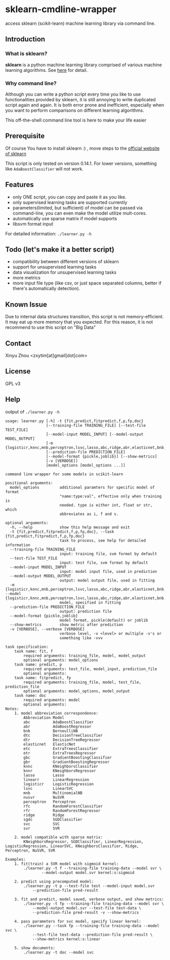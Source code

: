 sklearn-cmdline-wrapper
=======================

access sklearn (scikit-learn) machine learning library via command line.

Introduction
------------
### What is sklearn?
__sklearn__ is a python machine learning library comprised of various
machine learning algorithms. See [here](http://scikit-learn.org/stable/) for detail.

### Why command line?
Although you can write a python script every time you like to use functionalities
provided by sklearn, it is still annoying to write duplicated script again and again.
It is both error prone and inefficient, especially when you want to perform comparisons
on different learning algorithms.

This off-the-shell command line tool is here to make your life easier

Prerequisite
------------
Of course You have to install sklearn :) , move steps to the [official website of sklearn](http://scikit-learn.org/stable/)

This script is only tested on version 0.14.1.
For lower versions, something like ```AdaBoostClassifier``` will not work.


Features
--------
- only ONE script, you can copy and paste it as you like.
- only supervised learning tasks are supported currently
- parameters(limited, but sufficient) of model can be passed via command-line,
	you can even make the model utilize mult-cores.
- automatically use sparse matrix if model supports
- libsvm format input

For detailed information: ```./learner.py -h```

Todo (let's make it a better script)
------------------------------------
- compatibility between different versions of sklearn
- support for unsupervised learning tasks
- data visualization for unsupervised learning tasks
- more metrics
- more input file type (like csv, or just space separated columns,
better if there's automatically detection).

Known Issue
-----------
Due to internal data structures transition, this script is not
memory-efficient. It may eat up more memory that you expected.
For this reason, it is not recommend to use this script on "Big Data"

Contact
-------
Xinyu Zhou <zxytim[at]gmail[dot]com>

License
-------
GPL v3

Help
----
output of ```./learner.py -h```

	usage: learner.py [-h] -t {fit,predict,fitpredict,f,p,fp,doc}
					  [--training-file TRAINING_FILE] [--test-file TEST_FILE]
					  [--model-input MODEL_INPUT] [--model-output MODEL_OUTPUT]
					  [-m {logisticr,knnc,mnb,perceptron,lsvc,lasso,abc,ridge,abr,elasticnet,bnb,knnr,sgdc,etr,rfr,nusvr,gbc,dtc,linearr,svc,rfc,etc,gbr,dtr,svr}]
					  [--prediction-file PREDICTION_FILE]
					  [--model-format {pickle,joblib}] [--show-metrics]
					  [-v [VERBOSE]]
					  [model_options [model_options ...]]

	command line wrapper for some models in scikit-learn

	positional arguments:
	  model_options         additional paramters for specific model of format
							"name:type:val", effective only when training is
							needed. type is either int, float or str, which
							abbreviates as i, f and s.

	optional arguments:
	  -h, --help            show this help message and exit
	  -t {fit,predict,fitpredict,f,p,fp,doc}, --task {fit,predict,fitpredict,f,p,fp,doc}
							task to process, see help for detailed information
	  --training-file TRAINING_FILE
							input: training file, svm format by default
	  --test-file TEST_FILE
							input: test file, svm format by default
	  --model-input MODEL_INPUT
							input: model input file, used in prediction
	  --model-output MODEL_OUTPUT
							output: model output file, used in fitting
	  -m {logisticr,knnc,mnb,perceptron,lsvc,lasso,abc,ridge,abr,elasticnet,bnb,knnr,sgdc,etr,rfr,nusvr,gbc,dtc,linearr,svc,rfc,etc,gbr,dtr,svr}, --model {logisticr,knnc,mnb,perceptron,lsvc,lasso,abc,ridge,abr,elasticnet,bnb,knnr,sgdc,etr,rfr,nusvr,gbc,dtc,linearr,svc,rfc,etc,gbr,dtr,svr}
							model, specified in fitting
	  --prediction-file PREDICTION_FILE
							output: prediction file
	  --model-format {pickle,joblib}
							model format, pickle(default) or joblib
	  --show-metrics        show metric after prediction
	  -v [VERBOSE], --verbose [VERBOSE]
							verbose level, -v <level> or multiple -v's or
							something like -vvv

	task specification:
		task name: fit, f
			required arguments: training_file, model, model_output
			optional arguments: model_options
		task name: predict, p
			required arguments: test_file, model_input, prediction_file
			optional arguments:
		task name: fitpredict, fp
			required arguments: training_file, model, test_file, prediction_file
			optional arguments: model_options, model_output
		task name: doc
			required arguments: model
			optional arguments:
	Notes:
		1. model abbreviation correspondence:
			Abbreviation Model
			abc          AdaBoostClassifier
			abr          AdaBoostRegressor
			bnb          BernoulliNB
			dtc          DecisionTreeClassifier
			dtr          DecisionTreeRegressor
			elasticnet   ElasticNet
			etc          ExtraTreesClassifier
			etr          ExtraTreesRegressor
			gbc          GradientBoostingClassifier
			gbr          GradientBoostingRegressor
			knnc         KNeighborsClassifier
			knnr         KNeighborsRegressor
			lasso        Lasso
			linearr      LinearRegression
			logisticr    LogisticRegression
			lsvc         LinearSVC
			mnb          MultinomialNB
			nusvr        NuSVR
			perceptron   Perceptron
			rfc          RandomForestClassifier
			rfr          RandomForestRegressor
			ridge        Ridge
			sgdc         SGDClassifier
			svc          SVC
			svr          SVR

		2. model compatible with sparse matrix:
			KNeighborsRegressor, SGDClassifier, LinearRegression, LogisticRegression, LinearSVC, KNeighborsClassifier, Ridge, Perceptron, NuSVR, SVR

	Examples:
		1. fit(train) a SVR model with sigmoid kernel:
			./learner.py -t f --training-file training-data --model svr \
					--model-output model.svr kernel:s:sigmoid

		2. predict using precomputed model:
			./learner.py -t p --test-file test --model-input model.svr
				--prediction-file pred-result

		3. fit and predict, model saved, verbose output, and show metrics:
			./learner.py -t fp --training-file training-data --model svr \
				--model-output model.svr --test-file test-data \
				--prediction-file pred-result -v --show-metrics

		4. pass parameters for svc model, specify linear kernel:
			./learner.py --task fp --training-file training-data --model svc \
				--test-file test-data --prediction-file pred-result \
				--show-metrics kernel:s:linear

		5. show documents:
			./learner.py -t doc --model svc
